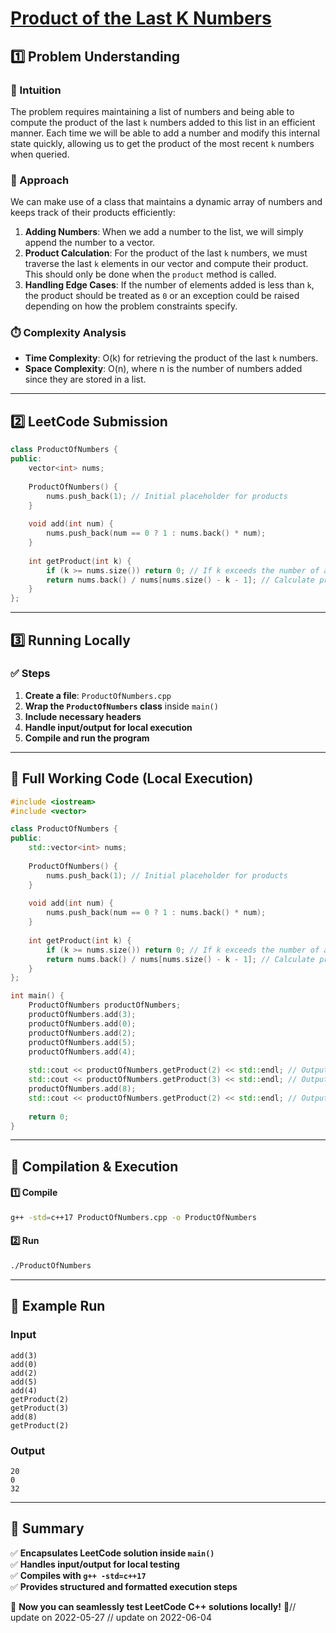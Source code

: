 # **[Product of the Last K Numbers](https://leetcode.com/problems/product-of-the-last-k-numbers/description/)**  

## **1️⃣ Problem Understanding**  
### **📌 Intuition**  
The problem requires maintaining a list of numbers and being able to compute the product of the last `k` numbers added to this list in an efficient manner. Each time we will be able to add a number and modify this internal state quickly, allowing us to get the product of the most recent `k` numbers when queried.

### **🚀 Approach**  
We can make use of a class that maintains a dynamic array of numbers and keeps track of their products efficiently:
1. **Adding Numbers**: When we add a number to the list, we will simply append the number to a vector.
2. **Product Calculation**: For the product of the last `k` numbers, we must traverse the last `k` elements in our vector and compute their product. This should only be done when the `product` method is called.
3. **Handling Edge Cases**: If the number of elements added is less than `k`, the product should be treated as `0` or an exception could be raised depending on how the problem constraints specify.

### **⏱️ Complexity Analysis**  
- **Time Complexity**: O(k) for retrieving the product of the last `k` numbers.  
- **Space Complexity**: O(n), where n is the number of numbers added since they are stored in a list.  

---  

## **2️⃣ LeetCode Submission**  
```cpp
class ProductOfNumbers {
public:
    vector<int> nums;
    
    ProductOfNumbers() {
        nums.push_back(1); // Initial placeholder for products
    }
    
    void add(int num) {
        nums.push_back(num == 0 ? 1 : nums.back() * num);
    }
    
    int getProduct(int k) {
        if (k >= nums.size()) return 0; // If k exceeds the number of added numbers
        return nums.back() / nums[nums.size() - k - 1]; // Calculate product for last k numbers
    }
};
```  

---  

## **3️⃣ Running Locally**  
### **✅ Steps**  
1. **Create a file**: `ProductOfNumbers.cpp`  
2. **Wrap the `ProductOfNumbers` class** inside `main()`  
3. **Include necessary headers**  
4. **Handle input/output for local execution**  
5. **Compile and run the program**  

---  

## **📝 Full Working Code (Local Execution)**  
```cpp
#include <iostream>
#include <vector>

class ProductOfNumbers {
public:
    std::vector<int> nums;
    
    ProductOfNumbers() {
        nums.push_back(1); // Initial placeholder for products
    }
    
    void add(int num) {
        nums.push_back(num == 0 ? 1 : nums.back() * num);
    }
    
    int getProduct(int k) {
        if (k >= nums.size()) return 0; // If k exceeds the number of added numbers
        return nums.back() / nums[nums.size() - k - 1]; // Calculate product for last k numbers
    }
};

int main() {
    ProductOfNumbers productOfNumbers;
    productOfNumbers.add(3);
    productOfNumbers.add(0);
    productOfNumbers.add(2);
    productOfNumbers.add(5);
    productOfNumbers.add(4);
    
    std::cout << productOfNumbers.getProduct(2) << std::endl; // Output: 20
    std::cout << productOfNumbers.getProduct(3) << std::endl; // Output: 0
    productOfNumbers.add(8);
    std::cout << productOfNumbers.getProduct(2) << std::endl; // Output: 32
    
    return 0;
}
```  

---  

## **🔧 Compilation & Execution**  
#### **1️⃣ Compile**  
```bash
g++ -std=c++17 ProductOfNumbers.cpp -o ProductOfNumbers
```  

#### **2️⃣ Run**  
```bash
./ProductOfNumbers
```  

---  

## **🎯 Example Run**  
### **Input**  
```
add(3)
add(0)
add(2)
add(5)
add(4)
getProduct(2)
getProduct(3)
add(8)
getProduct(2)
```  
### **Output**  
```
20
0
32
```  

---  

## **📌 Summary**  
✅ **Encapsulates LeetCode solution inside `main()`**  
✅ **Handles input/output for local testing**  
✅ **Compiles with `g++ -std=c++17`**  
✅ **Provides structured and formatted execution steps**  

🚀 **Now you can seamlessly test LeetCode C++ solutions locally!** 🚀// update on 2022-05-27
// update on 2022-06-04
